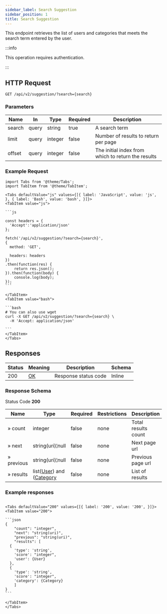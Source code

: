 ```yaml
---
sidebar_label: Search Suggestion
sidebar_position: 1
title: Search Suggestion
---
```


This endpoint retrieves the list of users and categories that meets the search term entered by the user.

:::info

This operation requires authentication.

:::

## HTTP Request

`GET /api/v2/suggestion/?search={search}`

### Parameters

| Name   | In    | Type    | Required |Description|
|--------|-------|---------|----------|---|
| search | query  | string  | true     |A search term|
| limit  | query | integer | false    |Number of results to return per page|
| offset | query | integer | false    |The initial index from which to return the results|

### Example Request

````mdx-code-block
import Tabs from '@theme/Tabs';
import TabItem from '@theme/TabItem';

<Tabs defaultValue="js" values={[{ label: 'JavaScript', value: 'js', }, { label: 'Bash', value: 'bash', }]}>
<TabItem value="js">

```js

const headers = {
  'Accept':'application/json'
};

fetch('/api/v2/suggestion/?search={search}',
{
  method: 'GET',

  headers: headers
})
.then(function(res) {
    return res.json();
}).then(function(body) {
    console.log(body);
});
```

</TabItem>
<TabItem value="bash">

```bash
# You can also use wget
curl -X GET /api/v2/suggestion/?search={search} \
  -H 'Accept: application/json'

```
</TabItem>
</Tabs>
````

## Responses

|Status|Meaning|Description|Schema|
|---|---|---|---|
|200|[OK](https://tools.ietf.org/html/rfc7231#section-6.3.1)|Response status code|Inline|

### Response Schema

Status Code **200**

| Name       | Type                                                                                                     | Required | Restrictions | Description         |
|------------|----------------------------------------------------------------------------------------------------------|----------|--------------|---------------------|
| » count    | integer                                                                                                  | false    | none         | Total results count |
| » next     | string(uri)¦null                                                                                         | false    | none         | Next page url       |
| » previous | string(uri)¦null                                                                                         | false    | none         | Previous page url   |
| » results  | list([User](/docs/apireference/v2/schemas/user)) and ([Category](/docs/apireference/v2/schemas/category) | false    | none         | List of results     |

### Example responses


````mdx-code-block

<Tabs defaultValue="200" values={[{ label: '200', value: '200', }]}>
<TabItem value="200">

```json
{
    "count": "integer",
    "next": "string(uri)",
    "previous": "string(uri)",
    "results": [
  {
    'type': 'string',
    'score': "integer",
    'user': {User}
  },
  {
    'type': 'string',
    'score': "integer",
    'category': {Category}
    ]
}
```

</TabItem>
</Tabs>
````





